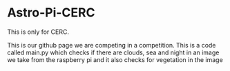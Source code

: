 # Astro-Pi-CERC
This is only for CERC.

This is our github page we are competing in a competition.
This is a code called main.py which checks if there are clouds, sea and night in an image we take from the raspberry pi and it also checks for vegetation in the image
